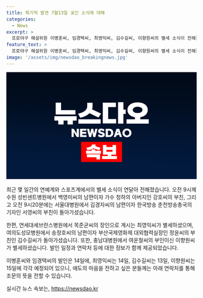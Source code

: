```yaml
---
title: 획기적 발견 7월13일 궂긴 소식에 대해
categories:
  - News
excerpt: >
  프로야구 해설위원 이병훈씨, 임경택씨, 최영익씨, 김수길씨, 이향원씨의 별세 소식이 전해졌다. 그들의 발인 일정과 연락처는 아래와 같다. 이병훈씨의 발인은 14일 오전 5시 수원 성빈센트병원에서, 임경택씨는 14일 오전 10시 서울대병원에서, 최영익씨는 14일 오전 6시40분 연세대세브란스병원에서, 김수길씨는 13일 오후 1시 여의도성모병원에서, 이향원씨는 15일 오전 7시(미정) 충남대병원에서 발인될 예정이다. 연락처는 (031)249-8444, (02)2072-2028, (02)2227-7500, (02)3779-2182, (042)280-8181이다.
feature_text: >
  프로야구 해설위원 이병훈씨, 임경택씨, 최영익씨, 김수길씨, 이향원씨의 별세 소식이 전해졌다. 그들의 발인 일정과 연락처는 아래와 같다. 이병훈씨의 발인은 14일 오전 5시 수원 성빈센트병원에서, 임경택씨는 14일 오전 10시 서울대병원에서, 최영익씨는 14일 오전 6시40분 연세대세브란스병원에서, 김수길씨는 13일 오후 1시 여의도성모병원에서, 이향원씨는 15일 오전 7시(미정) 충남대병원에서 발인될 예정이다. 연락처는 (031)249-8444, (02)2072-2028, (02)2227-7500, (02)3779-2182, (042)280-8181이다.
image: '/assets/img/newsdao_breakingnews.jpg'
---
```


<p><img src="/assets/img/newsdao_breakingnews.jpg" alt="ontimetimes 속보" /></p>

<p>최근 몇 일간의 연예계와 스포츠계에서의 별세 소식이 연달아 전해졌습니다. 오전 9시께 수원 성빈센트병원에서 백영미씨의 남편이자 가수 청하의 아버지인 강호씨의 부친, 그리고 오전 9시20분에는 서울대병원에서 김경자씨의 남편이자 한국방송 춘천방송총국의 기자인 서영씨의 부친이 돌아가셨습니다.</p>

<p>한편, 연세대세브란스병원에서 목준균씨의 장인으로 계시는 최영익씨가 별세하셨으며, 여의도성모병원에서 송정호씨의 남편이자 부산국제영화제 대외협력실장인 정윤씨의 부친인 김수길씨가 돌아가셨습니다. 또한, 충남대병원에서 여운철씨의 부인이신 이향원씨가 별세하셨습니다. 발인 일정과 연락처 등에 대한 정보가 함께 제공되었습니다. </p>

<p>이병훈씨와 임경택씨의 발인은 14일에, 최영익씨는 14일, 김수길씨는 13일, 이향원씨는 15일에 각각 예정되어 있으니, 애도의 마음을 전하고 싶은 분들께는 아래 연락처를 통해 조문의 뜻을 전할 수 있습니다.</p>
실시간 뉴스 속보는, <a href="https://newsdao.kr" rel="dofollow">https://newsdao.kr</a>



